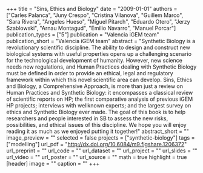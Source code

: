 +++
title = "Sins, Ethics and Biology"
date = "2009-01-01"
authors = ["Carles Palanca", "Juny Crespo", "Cristina Vilanova", "Guillem Marco", "Sara Rivera", "Angeles Hueso", "Miguel Pitarch", "Eduardo Otero", "Jerzy Szablowski", "Arnau Montagud", "Emilio Navarro", "Manuel Porcar"]
publication_types = ["5"]
publication = "Valencia iGEM team"
publication_short = "Valencia iGEM team"
abstract = "Synthetic Biology is a revolutionary scientific discipline. The ability to design and construct new biological systems with useful properties opens up a challenging scenario for the technological development of humanity. However, new science needs new regulations, and Human Practices dealing with Synthetic Biology must be defined in order to provide an ethical, legal and regulatory framework within which this novel scientific area can develop. Sins, Ethics and Biology, a Comprehensive Approach, is more than just a review on Human Practices and Synthetic Biology: it encompasses a classical review of scientific reports on HP; the first comparative analysis of previous iGEM HP projects; interviews with wellknown experts; and the largest survey on ethics and Synthetic Biology ever made. The goal of this book is to help researchers and people interested in SB to assess the new risks, possibilities, and ethical issues of this discipline. We hope you will enjoy reading it as much as we enjoyed putting it together!"
abstract_short = ""
image_preview = ""
selected = false
projects = ["synthetic-biology"]
tags = ["modelling"]
url_pdf = "http://dx.doi.org/10.6084/m9.figshare.1206372"
url_preprint = ""
url_code = ""
url_dataset = ""
url_project = ""
url_slides = ""
url_video = ""
url_poster = ""
url_source = ""
math = true
highlight = true
[header]
image = ""
caption = ""
+++
